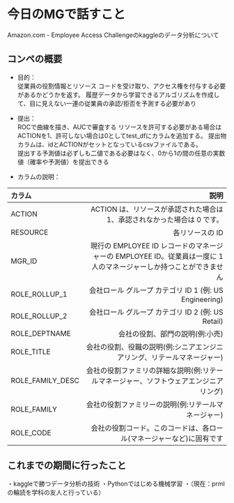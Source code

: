 # 今日のMGで話すこと
Amazon.com - Employee Access Challengeのkaggleのデータ分析について

## コンペの概要
- 目的：  
従業員の役割情報とリソース コードを受け取り、アクセス権を付与する必要があるかどうかを返す。
履歴データから学習できるアルゴリズムを作成して、目に見えない一連の従業員の承認/拒否を予測する必要があり

- 提出：  
ROCで曲線を描き、AUCで審査する
リソースを許可する必要がある場合は ACTIONを1、許可しない場合は0としてtest_dfにカラムを追加する。
提出物カラムは、idとACTIONがセットとなっているcsvファイルである。  
提出する予測値は必ずしも二値である必要はなく、0から1の間の任意の実数値（確率や予測値）を提出できる


- カラムの説明：

| カラム | 説明 |
|:-----------|------------:|
| ACTION       | ACTION は、リソースが承認された場合は 1、承認されなかった場合は 0 です。        | 
| RESOURCE     | 各リソースの ID      | 
| MGR_ID       | 現行の EMPLOYEE ID レコードのマネージャーの EMPLOYEE ID。従業員は一度に 1 人のマネージャーしか持つことができません        |
| ROLE_ROLLUP_1         | 会社ロール グループ カテゴリ ID 1 (例: US Engineering)          | 
| ROLE_ROLLUP_2       | 会社ロール グループ カテゴリ ID 2 (例: US Retail)      | 
| ROLE_DEPTNAME    | 会社の役割、部門の説明(例:小売)     | 
| ROLE_TITLE    | 会社の役割、役職の説明(例:シニアエンジニアリング、リテールマネージャー)     | 
| ROLE_FAMILY_DESC    | 会社の役割ファミリの詳細な説明(例:リテールマネージャー、ソフトウェアエンジニアリング)     | 
| ROLE_FAMILY    | 会社の役割ファミリーの説明(例:リテールマネージャー)    |
| ROLE_CODE    | 会社の役割コード。このコードは、各ロール(マネージャーなど)に固有です   | 


## これまでの期間に行ったこと
・kaggleで勝つデータ分析の技術
・Pythonではじめる機械学習
・（現在：prmlの輪読を学科の友人と行っている）
